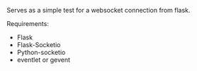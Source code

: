 Serves as a simple test for a websocket connection from flask.


Requirements:

- Flask
- Flask-Socketio
- Python-socketio
- eventlet or gevent
